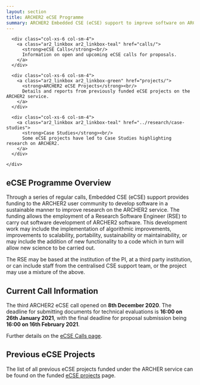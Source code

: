 ```yaml
---
layout: section
title: ARCHER2 eCSE Programme
summary: ARCHER2 Embedded CSE (eCSE) support to improve software on ARCHER2.
---
```

<section id="service">
  <div class="container">
    <div class="row ">	

      <div class="col-xs-6 col-sm-4">
        <a class="ar2_linkbox ar2_linkbox-teal" href="calls/">
          <strong>eCSE Calls</strong><br/>
          Information on open and upcoming eCSE calls for proposals.
        </a>
      </div>

      <div class="col-xs-6 col-sm-4">
        <a class="ar2_linkbox ar2_linkbox-green" href="projects/">
          <strong>ARCHER2 eCSE Projects</strong><br/>
          Details and reports from previously funded eCSE projects on the ARCHER2 service.
        </a>
      </div>

      <div class="col-xs-6 col-sm-4">
        <a class="ar2_linkbox ar2_linkbox-teal" href="../research/case-studies">
          <strong>Case Studies</strong><br/>
          Some eCSE projects have led to Case Studies highlighting research on ARCHER2.
        </a>
      </div>

    </div>
  </div>
</section>

## eCSE Programme Overview

Through a series of regular calls, Embedded CSE (eCSE) support provides funding to the ARCHER2 user community to develop software in a sustainable manner to improve research on the ARCHER2 service. The funding allows the employment of a Research Software Engineer (RSE) to carry out software development of ARCHER2 software. This development work may include the implementation of algorithmic improvements, improvements to scalability, portability, sustainability or maintainability, or may include the addition of new functionality to a code which in turn will allow new science to be carried out.

The RSE may be based at the institution of the PI, at a third party institution, or can include staff from the centralised CSE support team, or the project may use a mixture of the above.

## Current Call Information

The third ARCHER2 eCSE call opened on **8th December 2020**. The deadline for submitting documents for technical evaluations is **16:00 on 26th January 2021**, with the final deadline for proposal submission being **16:00 on 16th February 2021**.

Further details on the [eCSE Calls page](calls/).

## Previous eCSE Projects

The list of all previous eCSE projects funded under the ARCHER service can be found on the funded [eCSE projects](http://www.archer.ac.uk/community/eCSE/eCSE-projects.php) page.




